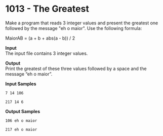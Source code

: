 # 1013 - The Greatest

Make a program that reads 3 integer values and present the greatest one followed by the message "eh o maior". Use the following formula:

MaiorAB = (a + b + abs(a - b)) / 2

**Input**<br>
The input file contains 3 integer values.

**Output**<br>
Print the greatest of these three values followed by a space and the message “eh o maior”.

**Input Samples**
```
7 14 106
```
```    
217 14 6     
```

**Output Samples**
```
106 eh o maior
```
```    
217 eh o maior
```